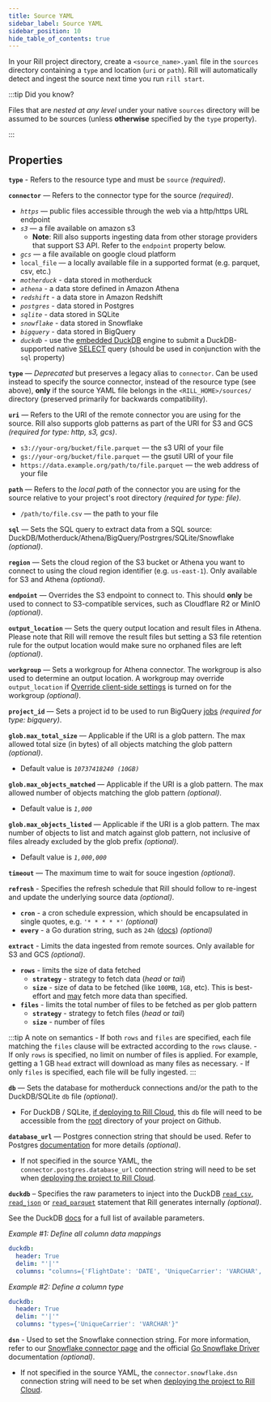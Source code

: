 ```yaml
---
title: Source YAML
sidebar_label: Source YAML
sidebar_position: 10
hide_table_of_contents: true
---
```


In your Rill project directory, create a `<source_name>.yaml` file in the `sources` directory containing a `type` and location (`uri` or `path`). Rill will automatically detect and ingest the source next time you run `rill start`.

:::tip Did you know?

Files that are *nested at any level* under your native `sources` directory will be assumed to be sources (unless **otherwise** specified by the `type` property).

:::

## Properties

**`type`** - Refers to the resource type and must be `source` _(required)_.

**`connector`**
 —  Refers to the connector type for the source _(required)_.
  - _`https`_ — public files accessible through the web via a http/https URL endpoint
  - _`s3`_ — a file available on amazon s3
    - **Note**: Rill also supports ingesting data from other storage providers that support S3 API. Refer to the `endpoint` property below.
  - _`gcs`_ — a file available on google cloud platform
  - `local_file` — a locally available file in a supported format (e.g. parquet, csv, etc.)
  - _`motherduck`_ - data stored in motherduck
  - _`athena`_ - a data store defined in Amazon Athena
  - _`redshift`_ - a data store in Amazon Redshift
  - _`postgres`_ - data stored in Postgres
  - _`sqlite`_ - data stored in SQLite
  - _`snowflake`_ - data stored in Snowflake
  - _`bigquery`_ - data stored in BigQuery
  - _`duckdb`_ - use the [embedded DuckDB](../olap-engines/duckdb.md) engine to submit a DuckDB-supported native [SELECT](https://duckdb.org/docs/sql/statements/select.html) query (should be used in conjunction with the `sql` property)

**`type`**
 — _Deprecated_ but preserves a legacy alias to `connector`. Can be used instead to specify the source connector, instead of the resource type (see above), **only** if the source YAML file belongs in the `<RILL_HOME>/sources/` directory (preserved primarily for backwards compatibility).

**`uri`**
 —  Refers to the URI of the remote connector you are using for the source. Rill also supports glob patterns as part of the URI for S3 and GCS _(required for type: http, s3, gcs)_.
  - `s3://your-org/bucket/file.parquet` —  the s3 URI of your file
  - `gs://your-org/bucket/file.parquet` —  the gsutil URI of your file
  - `https://data.example.org/path/to/file.parquet` —  the web address of your file

**`path`**
 — Refers to the _local path_ of the connector you are using for the source relative to your project's root directory _(required for type: file)_.
- `/path/to/file.csv` —  the path to your file

**`sql`**
 — Sets the SQL query to extract data from a SQL source: DuckDB/Motherduck/Athena/BigQuery/Postrgres/SQLite/Snowflake _(optional)_.

**`region`**
 — Sets the cloud region of the S3 bucket or Athena you want to connect to using the cloud region identifier (e.g. `us-east-1`). Only available for S3 and Athena _(optional)_.

**`endpoint`**
 — Overrides the S3 endpoint to connect to. This should **only** be used to connect to S3-compatible services, such as Cloudflare R2 or MinIO _(optional)_.

**`output_location`**
 — Sets the query output location and result files in Athena. Please note that Rill will remove the result files but setting a S3 file retention rule for the output location would make sure no orphaned files are left _(optional)_.

**`workgroup`**
 — Sets a workgroup for Athena connector. The workgroup is also used to determine an output location. A workgroup may override `output_location` if [Override client-side settings](https://docs.aws.amazon.com/athena/latest/ug/workgroups-settings-override.html) is turned on for the workgroup _(optional)_.  

**`project_id`**
 — Sets a project id to be used to run BigQuery [jobs](https://cloud.google.com/bigquery/docs/jobs-overview) _(required for type: bigquery)_.

**`glob.max_total_size`**
 — Applicable if the URI is a glob pattern. The max allowed total size (in bytes) of all objects matching the glob pattern _(optional)_.
  - Default value is _`10737418240 (10GB)`_

**`glob.max_objects_matched`**
 — Applicable if the URI is a glob pattern. The max allowed number of objects matching the glob pattern _(optional)_.
  - Default value is _`1,000`_

**`glob.max_objects_listed`**
 — Applicable if the URI is a glob pattern. The max number of objects to list and match against glob pattern, not inclusive of files already excluded by the glob prefix _(optional)_.
  - Default value is _`1,000,000`_

**`timeout`**
 — The maximum time to wait for souce ingestion _(optional)_.

**`refresh`** - Specifies the refresh schedule that Rill should follow to re-ingest and update the underlying source data _(optional)_.
  - **`cron`** - a cron schedule expression, which should be encapsulated in single quotes, e.g. `'* * * * *'` _(optional)_
  - **`every`** - a Go duration string, such as `24h` ([docs](https://pkg.go.dev/time#ParseDuration)) _(optional)_

**`extract`** - Limits the data ingested from remote sources. Only available for S3 and GCS _(optional)_.
  - **`rows`** - limits the size of data fetched
    - **`strategy`** - strategy to fetch data (_head_ or _tail_)
    - **`size`** - size of data to be fetched (like `100MB`, `1GB`, etc). This is best-effort and <u>may</u> fetch more data than specified.
  - **`files`** - limits the total number of files to be fetched as per glob pattern
    - **`strategy`** - strategy to fetch files (_head_ or _tail_)
    - **`size`** -  number of files

:::tip A note on semantics
    - If both `rows` and `files` are specified, each file matching the `files` clause will be extracted according to the `rows` clause.
    - If only `rows` is specified, no limit on number of files is applied. For example, getting a 1 GB `head` extract will download as many files as necessary.
    - If only `files` is specified, each file will be fully ingested.
:::

**`db`**
 — Sets the database for motherduck connections and/or the path to the DuckDB/SQLite `db` file _(optional)_.
  - For DuckDB / SQLite, [if deploying to Rill Cloud](/deploy/existing-project), this `db` file will need to be accessible from the <u>root</u> directory of your project on Github.

**`database_url`**
 — Postgres connection string that should be used. Refer to Postgres [documentation](https://www.postgresql.org/docs/current/libpq-connect.html#LIBPQ-CONNSTRING) for more details _(optional)_.
  - If not specified in the source YAML, the `connector.postgres.database_url` connection string will need to be set when [deploying the project to Rill Cloud](/build/credentials/#setting-credentials-for-a-rill-cloud-project).

**`duckdb`** – Specifies the raw parameters to inject into the DuckDB [`read_csv`](https://duckdb.org/docs/data/csv/overview.html), [`read_json`](https://duckdb.org/docs/data/json/overview.html) or [`read_parquet`](https://duckdb.org/docs/data/parquet/overview) statement that Rill generates internally _(optional)_. 

See the DuckDB [docs](https://duckdb.org/docs/data/overview) for a full list of available parameters. 

_Example #1: Define all column data mappings_
```yaml
duckdb:
  header: True
  delim: "'|'"
  columns: "columns={'FlightDate': 'DATE', 'UniqueCarrier': 'VARCHAR', 'OriginCityName': 'VARCHAR', 'DestCityName': 'VARCHAR'}"
```

_Example #2: Define a column type_
```yaml
duckdb:
  header: True
  delim: "'|'"
  columns: "types={'UniqueCarrier': 'VARCHAR'}"
```

**`dsn`** - Used to set the Snowflake connection string. For more information, refer to our [Snowflake connector page](/reference/connectors/snowflake.md) and the official [Go Snowflake Driver](https://pkg.go.dev/github.com/snowflakedb/gosnowflake#hdr-Connection_String) documentation _(optional)_.
  - If not specified in the source YAML, the `connector.snowflake.dsn` connection string will need to be set when [deploying the project to Rill Cloud](/build/credentials/#setting-credentials-for-a-rill-cloud-project).
